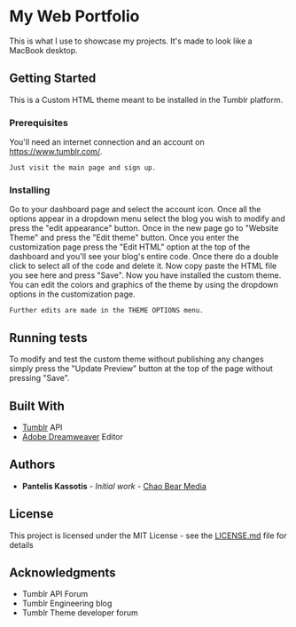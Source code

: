 # My Web Portfolio
This is what I use to showcase my projects. It's made to look like a MacBook desktop.

## Getting Started

This is a Custom HTML theme meant to be installed in the Tumblr platform.

### Prerequisites

You'll need an internet connection and an account on https://www.tumblr.com/.

```
Just visit the main page and sign up.
```

### Installing

Go to your dashboard page and select the account icon. Once all the options appear in a dropdown menu select the blog you wish to modify and press the "edit appearance" button. Once in the new page go to "Website Theme" and press the "Edit theme" button. Once you enter the customization page press the "Edit HTML" option at the top of the dashboard and you'll see your blog's entire code. Once there do a double click to select all of the code and delete it. Now copy paste the HTML file you see here and press "Save". Now you have installed the custom theme. You can edit the colors and graphics of the theme by using the dropdown options in the customization page.

```
Further edits are made in the THEME OPTIONS menu.
```

## Running tests

To modify and test the custom theme without publishing any changes simply press the "Update Preview" button at the top of the page without pressing "Save".

## Built With

* [Tumblr](https://www.tumblr.com/developers) API
* [Adobe Dreamweaver](https://www.adobe.com/products/dreamweaver.html) Editor

## Authors

* **Pantelis Kassotis** - *Initial work* - [Chao Bear Media](https://media.chaobear.com/)

## License

This project is licensed under the MIT License - see the [LICENSE.md](LICENSE.md) file for details

## Acknowledgments

* Tumblr API Forum
* Tumblr Engineering blog
* Tumblr Theme developer forum
